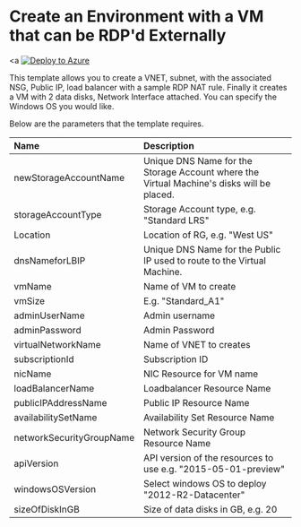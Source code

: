# Create an Environment with a VM that can be RDP'd Externally

<a
[![Deploy to Azure](http://azuredeploy.net/deploybutton.png)](https://azuredeploy.net/)
</a>

This template allows you to create a VNET, subnet, with the associated NSG, Public IP, load balancer with a sample RDP NAT rule. Finally it creates a VM with 2 data disks, Network Interface attached. You can specify the Windows OS you would like.


Below are the parameters that the template requires.

| Name   | Description    |
|:--- |:---|
| newStorageAccountName  | Unique DNS Name for the Storage Account where the Virtual Machine's disks will be placed. |
storageAccountType | Storage Account type, e.g. "Standard LRS"
Location | Location of RG, e.g. "West US" |
dnsNameforLBIP | Unique DNS Name for the Public IP used to route to the Virtual Machine. |
vmName | Name of VM to create |
vmSize | E.g. "Standard_A1" |
adminUserName | Admin username |
adminPassword | Admin Password |
virtualNetworkName | Name of VNET to creates |
subscriptionId | Subscription ID |
nicName | NIC Resource for VM name |
loadBalancerName | Loadbalancer Resource Name |
publicIPAddressName | Public IP Resource Name |
availabilitySetName | Availability Set Resource Name |
networkSecurityGroupName | Network Security Group Resource Name |
apiVersion | API version of the resources to use e.g. "2015-05-01-preview" |
windowsOSVersion | Select windows OS to deploy "2012-R2-Datacenter" |
sizeOfDiskInGB | Size of data disks in GB, e.g. 20 |
